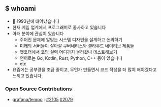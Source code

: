 ## $ whoami
- 📅 1993년에 태어났습니다
- 현재 게임 업계에서 프로그래머로 종사하고 있습니다
- 아래 분야에 관심이 있습니다
  - 주어진 문제에 알맞는 시스템 디자인을 설계하고 논의하기
  - 미래의 서버들이 살아갈 쿠버네티스와 클라우드 네이티브 제품들
  - 앳코더에서 코딩 실력 어디까지 올라왔나 테스트해보기
  - 언어로는 Go, Kotlin, Rust, Python, C++ 등이 있습니다
  - etc
- 요즘에는 공부량을 조금 줄이고, 무언가 만들면서 코드 작성을 더 많이 해야겠다고 느끼고 있습니다.

### Open Source Contributions
- [grafana/tempo](https://github.com/grafana/tempo) : [#2105](https://github.com/grafana/tempo/pull/2105) [#2079](https://github.com/grafana/tempo/pull/2079)